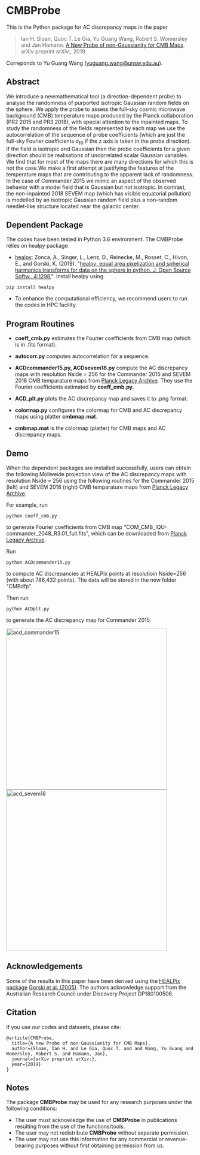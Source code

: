 # CMBProbe
This is the Python package for AC discrepancy maps in the paper

>Ian H. Sloan, Quoc T. Le Gia, Yu Guang Wang, Robert S. Womersley and Jan Hamann. [A New Probe of non-Gaussianity for CMB Maps](). arXiv preprint arXiv:, 2019.

Correponds to Yu Guang Wang (yuguang.wang@unsw.edu.au).

## Abstract
We introduce a newmathematical tool (a direction-dependent probe) to analyse the randomness
of purported isotropic Gaussian random fields on the sphere. We apply the probe to assess
the full-sky cosmic microwave background (CMB) temperature maps produced by the Planck
collaboration (PR2 2015 and PR3 2018), with special attention to the inpainted maps. To
study the randomness of the fields represented by each map we use the autocorrelation of the
sequence of probe coefficients (which are just the full-sky Fourier coefficients $a_{\ell 0}$ if the z axis
is taken in the probe direction). If the field is isotropic and Gaussian then the probe coefficients
for a given direction should be realisations of uncorrelated scalar Gaussian variables. We find
that for most of the maps there are many directions for which this is not the case.We make a first
attempt at justifying the features of the temperature maps that are contributing to the apparent
lack of randomness. In the case of Commander 2015 we mimic an aspect of the observed
behavior with a model field that is Gaussian but not isotropic. In contrast, the non-inpainted
2018 SEVEM map (which has visible equatorial pollution) is modelled by an isotropic Gaussian
random field plus a non-random needlet-like structure located near the galactic center.

## Dependent Package
The codes have been tested in Python 3.6 environment. The CMBProbe relies on healpy package
* [healpy](https://healpy.readthedocs.io/en/latest/): Zonca, A., Singer, L., Lenz, D., Reinecke, M., Rosset, C., Hivon, E., and Gorski, K. (2019). "[healpy: equal area pixelization and spherical harmonics transforms for data on the sphere in python. J. Open Source Softw., 4:1298.](https://joss.theoj.org/papers/10.21105/joss.01298)".
Install healpy using
```
pip install healpy
```
* To enhance the computational efficiency, we recommend users to run the codes in HPC facility.

## Program Routines
* **coeff_cmb.py** estimates the Fourier coefficients from CMB map (which is in .fits format). 

* **autocorr.py** computes autocorrelation for a sequence.

* **ACDcommander15.py, ACDsevem18.py** compute the AC discrepancy maps with resolution Nside = 256 for the Commander 2015 and SEVEM 2018 CMB temparature maps from [Planck Legacy Archive](https://pla.esac.esa.int/#maps). They use the Fourier coefficients estimated by **coeff_cmb.py**.

* **ACD_plt.py** plots the AC discrepancy map and saves it to .png format.

* **colormap.py** configures the colormap for CMB and AC discrepancy maps using platter **cmbmap.mat**.

* **cmbmap.mat** is the colormap (platter) for CMB maps and AC discrepancy maps.


## Demo
When the dependent packages are installed successfully, users can obtain the following Mollweide projection view of the AC discrepancy maps with resolution Nside = 256 using the following routines for the Commander 2015 (left) and SEVEM 2018 (right) CMB temparature maps from [Planck Legacy Archive](https://pla.esac.esa.int/#maps).

For example, run
```
python coeff_cmb.py
```
to generate Fourier coefficients from CMB map "COM_CMB_IQU-commander_2048_R3.01_full.fits", which can be downloaded from [Planck Legacy Archive](https://pla.esac.esa.int/#maps).

Run
```
python ACDcommander15.py
```
to compute AC discrepancies at HEALPix points at resolutioin Nside=256 (with about 786,432 points). The data will be stored in the new folder "CMBdfp".

Then run
```
python ACDplt.py
```
to generate the AC discrepancy map for Commander 2015.

  <img src="https://github.com/wangyg19/CMBProbe/blob/master/ACD_Commander2015_Nside1024_notitle.png" alt="acd_commander15" width="430"><img src="https://github.com/wangyg19/CMBProbe/blob/master/ACD_SEVEM2018_Nside1024_notitle.png" alt="acd_sevem18" width="430">


## Acknowledgements
Some of the results in this paper have been derived using the [HEALPix package](https://healpix.sourceforge.io/) [Gorski et al. (2005)](https://arxiv.org/abs/astro-ph/0409513). The authors acknowledge support from the Australian Research Council under Discovery Project DP180100506.

## Citation 
If you use our codes and datasets, please cite:
```
@article{CMBProbe,
  title={A new Probe of non-Gaussianity for CMB Maps},
  author={Sloan, Ian H. and Le Gia, Quoc T. and and Wang, Yu Guang and Womersley, Robert S. and Hamann, Jan},
  journal={arXiv preprint arXiv:},
  year={2019}
}
```
## Notes
The package **CMBProbe** may be used for any research purposes under the following conditions:
* The user must acknowledge the use of **CMBProbe** in publications resulting from the use of the functions/tools.
* The user may not redistribute **CMBProbe** without separate permission.
* The user may not use this information for any commercial or revenue-bearing purposes without first obtaining permission from us.
